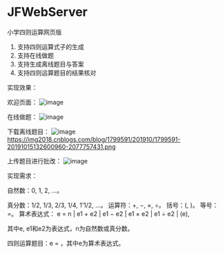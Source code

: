 # JFWebServer
小学四则运算网页版

1. 支持四则运算式子的生成
2. 支持在线做题
3. 支持生成离线题目与答案
4. 支持四则运算题目的结果核对

实现效果：

欢迎页面：
![image](https://img2018.cnblogs.com/blog/1799591/201910/1799591-20191015132335420-1519537868.png)

在线做题：
![image](https://img2018.cnblogs.com/blog/1799591/201910/1799591-20191015132435800-610250135.png)

下载离线题目：
![image](https://img2018.cnblogs.com/blog/1799591/201910/1799591-20191015132516533-2079045998.png)
https://img2018.cnblogs.com/blog/1799591/201910/1799591-20191015132600960-2077757431.png

上传题目进行批改：
![image](https://img2018.cnblogs.com/blog/1799591/201910/1799591-20191015132600960-2077757431.png)

实现需求：

自然数：0, 1, 2, …。

真分数：1/2, 1/3, 2/3, 1/4, 1’1/2, …。
运算符：+, −, ×, ÷。
括号：(, )。
等号：=。
算术表达式：
e = n | e1 + e2 | e1 − e2 | e1 × e2 | e1 ÷ e2 | (e),

其中e, e1和e2为表达式，n为自然数或真分数。

四则运算题目：e = ，其中e为算术表达式。

